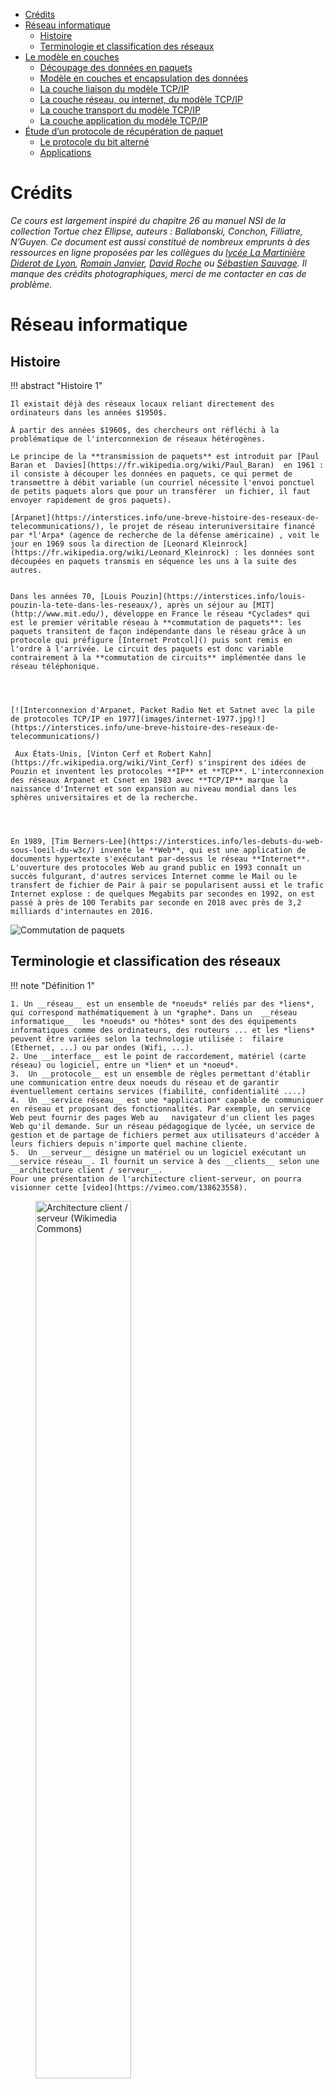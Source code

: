 -   [Crédits](#crédits)
-   [Réseau informatique](#réseau-informatique)
    -   [Histoire](#histoire)
    -   [Terminologie et classification des
        réseaux](#terminologie-et-classification-des-réseaux)
-   [Le modèle en couches](#le-modèle-en-couches)
    -   [Découpage des données en
        paquets](#découpage-des-données-en-paquets)
    -   [Modèle en couches et encapsulation des
        données](#modèle-en-couches-et-encapsulation-des-données)
    -   [La couche liaison du modèle
        TCP/IP](#la-couche-liaison-du-modèle-tcpip)
    -   [La couche réseau, ou internet, du modèle
        TCP/IP](#la-couche-réseau-ou-internet-du-modèle-tcpip)
    -   [La couche transport du modèle
        TCP/IP](#la-couche-transport-du-modèle-tcpip)
    -   [La couche application du modèle
        TCP/IP](#la-couche-application-du-modèle-tcpip)
-   [Étude d’un protocole de récupération de
    paquet](#étude-dun-protocole-de-récupération-de-paquet)
    -   [Le protocole du bit alterné](#le-protocole-du-bit-alterné)
    -   [Applications](#applications)

<!-- Définition des hyperliens  -->

# Crédits

*Ce cours est largement inspiré du chapitre 26 au manuel NSI de la
collection Tortue chez Ellipse, auteurs : Ballabonski, Conchon,
Filliatre, N’Guyen. Ce document est aussi constitué de nombreux emprunts
à des ressources en ligne proposées par les collègues du [lycée La
Martinière Diderot de
Lyon](http://portail.lyc-la-martiniere-diderot.ac-lyon.fr/srv1/co/Div_6_Archi_OS_3.html),
[Romain
Janvier](http://archives.janviercommelemois.fr/nsi/fichiers_pdf/feuille-internet.pdf),
[David Roche](https://pixees.fr/informatiquelycee/n_site/nsi_prem.html)
ou [Sébastien Sauvage](https://sebsauvage.net/). Il manque des crédits
photographiques, merci de me contacter en cas de problème.*

<!-- Définition des hyperliens  -->

# Réseau informatique

## Histoire

!!! abstract "Histoire 1"

    Il existait déjà des réseaux locaux reliant directement des ordinateurs dans les années $1950$. 

    À partir des années $1960$, des chercheurs ont réfléchi à la problématique de l'interconnexion de réseaux hétérogènes. 

    Le principe de la **transmission de paquets** est introduit par [Paul Baran et  Davies](https://fr.wikipedia.org/wiki/Paul_Baran)  en 1961 : il consiste à découper les données en paquets, ce qui permet de transmettre à débit variable (un courriel nécessite l'envoi ponctuel de petits paquets alors que pour un transférer  un fichier, il faut envoyer rapidement de gros paquets). 

    [Arpanet](https://interstices.info/une-breve-histoire-des-reseaux-de-telecommunications/), le projet de réseau interuniversitaire financé par *l'Arpa* (agence de recherche de la défense américaine) , voit le jour en 1969 sous la direction de [Leonard Kleinrock](https://fr.wikipedia.org/wiki/Leonard_Kleinrock) : les données sont découpées en paquets transmis en séquence les uns à la suite des autres. 


    Dans les années 70, [Louis Pouzin](https://interstices.info/louis-pouzin-la-tete-dans-les-reseaux/), après un séjour au [MIT](http://www.mit.edu/), développe en France le réseau *Cyclades* qui est le premier véritable réseau à **commutation de paquets**: les  paquets transitent de façon indépendante dans le réseau grâce à un protocole qui préfigure [Internet Protcol]() puis sont remis en l'ordre à l'arrivée. Le circuit des paquets est donc variable contrairement à la **commutation de circuits** implémentée dans le réseau téléphonique.




    [![Interconnexion d'Arpanet, Packet Radio Net et Satnet avec la pile de protocoles TCP/IP en 1977](images/internet-1977.jpg)!](https://interstices.info/une-breve-histoire-des-reseaux-de-telecommunications/)

     Aux États-Unis, [Vinton Cerf et Robert Kahn](https://fr.wikipedia.org/wiki/Vint_Cerf) s'inspirent des idées de Pouzin et inventent les protocoles **IP** et **TCP**. L'interconnexion des réseaux Arpanet et Csnet en 1983 avec **TCP/IP** marque la naissance d'Internet et son expansion au niveau mondial dans les sphères universitaires et de la recherche.




    En 1989, [Tim Berners-Lee](https://interstices.info/les-debuts-du-web-sous-loeil-du-w3c/) invente le **Web**, qui est une application de documents hypertexte s'exécutant par-dessus le réseau **Internet**. L'ouverture des protocoles Web au grand public en 1993 connaît un succès fulgurant, d'autres services Internet comme le Mail ou le transfert de fichier de Pair à pair se popularisent aussi et le trafic  Internet explose : de quelques Megabits par secondes en 1992, on est passé à près de 100 Terabits par seconde en 2018 avec près de 3,2 milliards d'internautes en 2016.

![Commutation de paquets](images/commutationpaquets.png)

## Terminologie et classification des réseaux

!!! note "Définition 1"

    1. Un __réseau__ est un ensemble de *noeuds* reliés par des *liens*, qui correspond mathématiquement à un *graphe*. Dans un  __réseau informatique__  les *noeuds* ou *hôtes* sont des des équipements informatiques comme des ordinateurs, des routeurs ... et les *liens* peuvent être variées selon la technologie utilisée :  filaire (Ethernet, ...) ou par ondes (Wifi, ...).
    2. Une __interface__ est le point de raccordement, matériel (carte réseau) ou logiciel, entre un *lien* et un *noeud*.
    3.  Un __protocole__ est un ensemble de règles permettant d'établir une communication entre deux noeuds du réseau et de garantir éventuellement certains services (fiabilité, confidentialité ....) 
    4.  Un __service réseau__ est une *application* capable de communiquer en réseau et proposant des fonctionnalités. Par exemple, un service Web peut fournir des pages Web au   navigateur d'un client les pages Web qu'il demande. Sur un réseau pédagogique de lycée, un service de gestion et de partage de fichiers permet aux utilisateurs d'accéder à leurs fichiers depuis n'importe quel machine cliente.
    5.  Un __serveur__ désigne un matériel ou un logiciel exécutant un __service réseau__. Il fournit un service à des __clients__ selon une __architecture client / serveur__. 
    Pour une présentation de l'architecture client-serveur, on pourra visionner cette [video](https://vimeo.com/138623558).

<figure>
<img src="images/500px-Modèle-client-serveur.svg.png" style="width:60.0%" alt="Architecture client / serveur (Wikimedia Commons)" /><figcaption aria-hidden="true">Architecture client / serveur (Wikimedia Commons)</figcaption>
</figure>

!!! note "Point de cours 1"

    * Les réseaux informatiques peuvent être de différentes tailles : 
        * Les *réseaux locaux* ou **Local Area Network (LAN)**  limités à une zone géographique restreinte (maison, entreprise, lycée ...)
        * Les *réseaux étendus* ou **Wide Area Network (WAN)**  couvrant de vastes zones géographiques (pays, continent ). Ce sont, par exemple, les réseaux des fournisseurs d'accès internet (Free, Orange, SFR...), de grandes sociétés...
        * Internet est une interconnexion  mondiale de réseaux
    * Les réseaux informatiques utilisent des liens de technologies diverses  :
        * Des liaisons filaires :
            * *câbles à paires torsadées*  utilisées avec le protocole de liaison Ethernet dans les **LAN** : sensibles aux interférences électromagnétiques même s'ils sont blindés, leur  portée maximale est  de 200 mètres avec un débit maximal de 1 Gb/s ;
            * *fibres optiques* utilisées pour les interconnexions de réseau (dont les câbles sous-marin pour les liaisons intercontinentales) avec un débit de plusieurs Gb/s et des contraintes de portée réduites (sauf pour l'hypertrading des places financières !)
        * Des liaisons par ondes : Wifi, Bluetooth, Satellite, 4G ...
    * L'interconnexion dans l'Internet de tous ces réseaux hétérogènes sur le plan matériel, a été rendu possible par le développement de **protocoles logiciels**.
    Pour une présentation globale d'Internet, on pourra visionner cette [video](https://youtu.be/dCknqcjcItU).

<figure>
<img src="images/cable-sousmarin.png" style="width:70.0%" alt="Cartes des câbles sous-marins : https://www.submarinecablemap.com/" /><figcaption aria-hidden="true">Cartes des câbles sous-marins : <a href="https://www.submarinecablemap.com/" class="uri">https://www.submarinecablemap.com/</a></figcaption>
</figure>

!!! tip "Exercice 1"

    _QCM type E3C_

    1. Un protocole est un ensemble de ...


        * **Réponse A :**  matériels connectés entre eux
        * **Réponse B  :**  serveurs et de clients connectés entre eux
        * **Réponse C  :**  règles qui régissent les échanges entre équipements informatiques
        * **Réponse D  :** règles qui régissent les échanges entre un système d'exploitation et les applications

    2. Comment s'appelle l'ensemble des règles qui régissent les échanges sur
    Internet ?

        * **Réponse A :**  les couches
        * **Réponse B  :**  le wifi
        * **Réponse C  :**  les protocoles
        * **Réponse D  :** les commutateurs

    3. L'architecture client-serveur :

        * **Réponse A :**  est un mode de communication entre programmes
        * **Réponse B  :**  est une architecture matérielle de coopération entre machines
        * **Réponse C  :**  est un mode de communication entre routeurs
        * **Réponse D  :** est un mode de communication entre commutateurs

# Le modèle en couches

## Découpage des données en paquets

!!! note "Point de cours 2"

    Dans un réseau informatique, si on veut transmettre une image de plusieurs Méga octets, on n'envoie pas les données en un seul bloc mais on les découpe en paquets plus petits  qui sont transmis séparément. Ainsi, il n'est pas nécessaire de tout retransmettre en cas d'erreur de plus cela réduit les risques d'encombrement ou de blocage des liens.

    Ce principe de **découpage des données en paquets** s'appelle le **multiplexage**

<img src="images/multiplex2.gif" style="width:60.0%" alt="Réseau sans multiplexage : canal bloqué" />  

*Réseau sans multiplexage : canal bloqué (source :
https://www.isnbreizh.fr)*

<img src="images/multiplex4.gif" style="width:60.0%" alt="Réseau avec multiplexage" />  

*Réseau avec multiplexage (source : https://www.isnbreizh.fr)*

## Modèle en couches et encapsulation des données

!!! note "Point de cours 3"

    L'interconnexion de réseaux hétérogènes et éloignés géographiquement nécessite de gérer des problématiques à plusieurs niveaux :

    1. la liaison physique entre deux *noeuds* / *hôtes*  du réseau ; 
    2. l'interconnexion entre deux réseaux locaux ;
    3. la transmission fiable des données ;
    4. la communication entre une application s'exécutant sur un client et un service réseau sur un serveur.



    Les recherches et les expériences menées dans les années 60/70 sur les réseaux informatiques ont conduit au développement de solutions basées sur une **architecture en pile de protocoles logiciels**. Les  problèmes ont été séparés en **couches**. Le [modèle OSI](https://fr.wikipedia.org/wiki/Mod%C3%A8le_OSI)   comporte sept couches, c'est un modèle théorique et normalisé qui permet d'encadrer  la création de nouveaux protocoles. En pratique, Internet s'appuie sur le [modèle TCP/IP](https://fr.wikipedia.org/wiki/Suite_des_protocoles_Internet) en quatre couches correspondant aux quatre niveaux de problèmes précités. De la couche la plus basse à la plus haute on distingue :

    1. la *couche liaison*
    2. la *couche réseau*
    3. la *couche transport*
    4. la *couche application*



    Lorsqu'un hôte A du réseau communique avec un hôte B, chaque couche de protocole sur l'émetteur communique avec la couche de même niveau chez le destinataire. 

    Chaque couche ajoute des *metadonnées* aux données du message qui sont encapsulées les unes dans les autres. C'est le principe d'**encapsulation des données**.


    Lors de l'émission le message par l'hôte A, les couches s'exécutent de haut en bas  pour l'encapsulation :

    * un protocole de la  *couche application* encapsule le message avec un entête contenant ses *metadonnées*  et transmet   *application(message)*  à la couche inférieure
    * puis une protocole de la  *couche transport* ajoute son entête : *transport(application(message))* 
    * puis un protocole de la *couche réseau*  fait de même : *réseau(transport(application(message)))* 
    * et enfin un protocole de la *couche liaison* transmet le message sur le support avec un dernier entête : *liaison(réseau(transport(application(message))))* 

    À réception du message par l'hôte B, les couches d'exécutent en ordre inverse pour désencapsuler le message :

    * un protocole de la  *couche liaison* extrait et analyse l'entête *liaison* ajouté par son homologue et transmet *réseau(transport(application(message)))*  à la couche supérieure
    * un protocole de la  *couche réseau* extrait et analyse l'entête *réseau* ajouté par son homologue et transmet *transport(application(message))*  à la couche supérieure
    * de même un protocole de la couche *transport* extrait un entête et transmet *application(message)* à la couche supérieure *application*
    * un protocole de la couche *application* extrait le dernier entête et transmet le *message* à l'application destinataire.

    Dans ces deux phases, on voit qu'un protocole doit pouvoir communiquer avec un protocole de couche immédiatement inférieure ou supérieure par le biais d'une **interface**.  

    **L'encapsulation des données** permet d'isoler les fonctionnalités et de développer indépendamment les protocoles de différentes couches. 

![Encapsulation des données](images/osi_couches.gif)

![Modèles en couches : OSI et TCP/IP](images/pileTCPIP2.png)

!!! tip "Exercice 2"

    _QCM type E3C_

    Quel est le principe de l'encapsulation des données dans un réseau informatique ?

    * **Réponse A :**  Cacher les données afin que l'on ne puisse pas les lire
    * **Réponse B  :**  Mettre les données les unes à la suite des autres
    * **Réponse C  :**  Inclure les données d'un protocole dans un autre protocole
    * **Réponse D  :** Chiffrer les données afin que l'on ne puisse pas les lire

## La couche liaison du modèle TCP/IP

![Un réseau local Ethernet avec 3 hôtes et un switch](images/lan2.png)

!!! info "Activité 1"

    1. Ouvrir avec le logiciel [Filius](https://www.lernsoftware-filius.de/Herunterladen) le fichier `lan2.fls`. Quels sont les équipements présents dans ce  réseau ?
    Sélectionner le mode *construction* ![mode construction](images/filius-construction.png){width="10%"}\ Faire un clic droit sur chacune des machines du réseau, sélectionner *Configurer* et noter leur adresse MAC. Il s'agit d'un identifiant pour chaque matériel constitué de 6 paquets de 8 bits codés en base 16, séparés par le symbole `:`.


    2. Écrire une fonction Python qui prend en paramètre une adresse MAC sous forme de chaîne de caractères et renvoie la traduction de chaque paquet sous la forme d'un tableau de 8 entiers en base 10.
       

    3. Sélectionner le mode *simulation* ![mode simulation](images/filius-simulation.png){width="10%"}\  Faire un clic droit sur la machine d'adresse IP `192.168.1.1` pour afficher le bureau, ouvrir une fenêtre de ligne de commandes et saisir la commande `ping 192.168.1.2` qui envoie successivement quatre paquets de données pour tester la liaison avec la machine d'adresse IP `192.168.1.1`. Sélectionner l'affichage des échanges de données avec un clic droit sur la machine `192.168.1.1`. 
       
    4. Déplier le détail du premier paquet de données dans l'historique des échanges. Filius appelle *Réseau* la couche *liaison* du [modèle TCP/IP](https://fr.wikipedia.org/wiki/Suite_des_protocoles_Internet)  et *internet* la couche *réseau*. Quel protocole a généré l'entête de la couche *internet* ? Quel message est transmis  ? Déterminer l'émetteur  et le destinataire de ce paquet de données et comment ils sont repérés.

      ![arp1](images/arp1.png)\

    5. Déplier le détail du second paquet de données et répondre aux mêmes questions.

![arp2](images/arp2.png)  

!!! note "Point de cours 4"

    La  couche *liaison* du [modèle TCP/IP](https://fr.wikipedia.org/wiki/Suite_des_protocoles_Internet) rassemble les protocoles permettant d'établir une connexion physique directe, par la même technologie, de deux hôtes d'un même réseau local (**LAN**).

    Les protocoles les plus courants de cette couche sont  [Ethernet](https://fr.wikipedia.org/wiki/Ethernet)  pour une liaison filaire et [Wifi](https://fr.wikipedia.org/wiki/Wi-Fi) pour une liaison par ondes.

    Dans les deux cas, chaque hôte est identifié  par une [adresse MAC](https://fr.wikipedia.org/wiki/Adresse_MAC), parfois nommée **adresse physique**. C'est un identifiant physique stocké dans une carte réseau ou une interface réseau similaire. À moins qu'elle n'ait été modifiée par l'utilisateur, elle est unique au monde.

    Elle est constitué de  $48$ bits réparties en $6$ octets représentés en notation hexadécimale et séparés par le caractère `:` comme par exemple `fc:f8:ae:31:cb:67`.

     
    Les hôtes d'un même réseau [Ethernet](https://fr.wikipedia.org/wiki/Ethernet) (clients ou serveurs), sont reliés par une sorte de multiprise appelée  **commutateur** ou **switch**, capable d'identifier l'[adresse MAC](https://fr.wikipedia.org/wiki/Adresse_MAC) de l'hôte relié à l'une de ses prises.

    Le protocole [ARP](https://fr.wikipedia.org/wiki/Address_Resolution_Protocol) permet à un hôte émetteur de découvrir l'[adresse MAC](https://fr.wikipedia.org/wiki/Adresse_MAC) de son destinataire, à travers la diffusion d'une demande en [brodacast](https://fr.wikipedia.org/wiki/Broadcast_(informatique)), dénotée par l'adresse `FF:FF:FF:FF:FF:FF`  à l'ensemble des hôtes du réseau local. 

!!! tip "Exercice 3"

    _QCM type E3C_

    Parmi les adresses suivantes, laquelle est une adresse Ethernet non valide ?

    * **Réponse A :**  8D:A9:D5:67:E6:F3
    * **Réponse B  :**  8d:a9:d5:67:e6:f3
    * **Réponse C  :**  8H:A9:D5:67:E6:F3
    * **Réponse D  :** FF:A9:D5:67:E6:F3

## La couche réseau, ou internet, du modèle TCP/IP

![Une interconnexion de réseau avec un routeur](images/wlan1.png)

!!! info "Activité 2"

    1. Ouvrir avec le logiciel [Filius](https://www.lernsoftware-filius.de/Herunterladen) le fichier `wlan1.fls`. Quels sont les équipements présents dans ce  réseau ?
    Sélectionner le mode *construction* ![mode construction](images/filius-construction.png){width="10%"}\ Faire un clic droit sur chacune des machines du réseau, sélectionner *Configurer* et noter leurs adresse IP. Il s'agit d'un identifiant  de 32 bits constitué de quatre octets notés en base dix (valeurs entre 0 et 255) séparés par le symbole `.` 

    2. Sélectionner le mode *simulation* ![mode simulation](images/filius-simulation.png){width="10%"}\  Faire un clic droit sur la machine d'adresse IP `192.168.1.1` pour afficher le bureau, ouvrir une fenêtre de ligne de commandes et saisir la commande `ping 192.168.0.1` qui envoie successivement quatre paquets de données pour tester la liaison avec la machine d'adresse IP `192.168.0.1`. Sélectionner l'affichage des échanges de données avec un clic droit sur la machine `192.168.0.1`. 
       

    3. Pour les quatre premiers paquets de données échangées, noter les adresses MAC et IP de l'émetteur et du destinataire et déterminer la fonction de chaque message.

    <!--Quel protocole de la couche **Internet** est utilisé par la commande `ping` ? -->

    4. Recommencer l'opération mais en testant la liaison entre les hôtes `192.168.1.1` et `192.168.1.2`. Quelles différences peut-on noter ? 

    5. Dans une interconnexion de réseau, chaque interface est identifiée de façon unique par son adresse IP. Les adresses IP de la forme `192.168.1.X` correspondent à des interfaces qui sont dans le même réseau local, les adresses IP de la forme `192.168.0.X` dénotent un autre réseau local. Ces deux réseaux sont interconnectés par un **routeur**.  

        Quelle est la particularité du **routeur** ? 

        Si on compare une interconnexion de réseau comme Internet au réseau postal, quelle analogie peut-on faire pour une adresse IP ?

    6. Passer en mode construction et afficher les configurations des hôtes d'adresses IP `192.168.1.1` et `192.168.0.1`. Convertir en binaire les quatre entiers composant le masque et faire un ET logique bit à bit entre le masque et l'adresse IP de l'hôte. Quelle adresse IP obtient-on ?

    7. Échanger les machines d'adresses MAC  `49:7F:CC:F9:D6:A5`  et `42:92:2E:CF:47:85`.  En mode construction, permuter leurs configurations réseau : adresse IP et adresse de la passerelle. Tester la liaison avec la commande `ping`.

        D'après vous ,pourquoi désigne-t-on l'adresse MAC comme adresse physique et l'adresse IP comme adresse logique ?

    ![Configuration de 192.168.1.1](images/config_passerelle.png)\
    &
    ![Configuration de 192.168.0.1](images/config_passerelle2.png)\

![Ping de 192.168.1.1 vers 192.168.0.1](images/ping_wlan.png)

![Pong de 192.168.1.1 vers 192.168.0.1](images/pong_wlan.png)  

*Pong de 192.168.1.1 vers 192.168.0.1*

!!! note "Point de cours 5"

    * Dans les années 1970, [Vinton Cerf et Robert Kahn](https://fr.wikipedia.org/wiki/Vint_Cerf) en s'inspirant des travaux de [Louis Pouzin](https://interstices.info/louis-pouzin-la-tete-dans-les-reseaux/), ont développé le protocole [Internet Protocol (IP)](https://fr.wikipedia.org/wiki/Internet_Protocol) qui permet d'interconnecter des réseaux locaux. C'est un protocole de la couche *réseau* ou  *internet* dans le [modèle en couches TCP/IP](https://fr.wikipedia.org/wiki/Suite_des_protocoles_Internet).

    * La première fonctionnalité du protocole [IP](https://fr.wikipedia.org/wiki/Internet_Protocol) est *l'adressage*. 
      * Chaque interface d'une machine  hôte de l'interconnexion de réseaux reçoit un identifiant unique appelé  **adresse IP**. Dans la version 4 du protocole, elle est représentée sur 32 bits par 4 octets notés en décimal séparés par des points. Selon le principe d'**encapsulation des données**, les adresses  [IP](https://fr.wikipedia.org/wiki/Internet_Protocol)  de l'émetteur et du destinataire du message sont ajoutés dans *l'entête* [IP](https://fr.wikipedia.org/wiki/Internet_Protocol).

      [![adresse IP](images/750px-Addresse_Ipv4_svg.png){width="60%"}](https://commons.wikimedia.org/wiki/File:Addresse_Ipv4.svg)

      * L'adresse [IP](https://fr.wikipedia.org/wiki/Internet_Protocol)  est une **adresse logique**, elle n'est pas attachée définitivement à une machine, elle peut changer si la machine est déplacée dans un autre réseau. De plus une adresse [IP](https://fr.wikipedia.org/wiki/Internet_Protocol) dénote une interface réseau et une machine, comme un **routeur**, peut en posséder plusieurs.
      * Il existe des adresses [IP](https://fr.wikipedia.org/wiki/Internet_Protocol) spéciales comme `127.0.0.1` qui correspond à la machine elle-même.

    * La seconde fonctionnalité du protocole [IP](https://fr.wikipedia.org/wiki/Internet_Protocol) est *le routage* des paquets de données à travers différents réseaux locaux. 
        * Un **routeur** est un équipement situés à la frontière d'au moins deux réseaux, possédant une interface  dans   (et donc au moins deux adresses IP) et qui joue le rôle de **passerelle** entre les deux.
        *  En pratique un émetteur envoie un paquet de données directement à son destinataire (en passant par un **switch**) s'il est sur le même réseau local et sinon il le transmet à sa **passerelle**. Celle-ci peut le transmettre directement si elle est connectée au réseau du destinataire sinon elle l'envoie à une autre **passerelle**. 
        *  De proche en proche et grâce à des *algorithmes de routage*, le message parvient jusqu'au destinataire. Chaque **passerelle** possède des *tables de routage* pour déterminer le prochain saut dans la transmission d'un message reçu.
        *  Tous les  paquets de données  transmis d'un hôte émetteur vers un destinataire ne suivent pas forcément le même chemin. Si la topologie physique de l'interconnexion de réseaux évolue (routeurs ajoutés, enlevés, en panne) ou si le traffic est trop important sur certains liens, les routeurs intermédiaires vont dynamiquement mettre à jour leurs *tables de routages* et peuvent changer le routage de paquets avec le même couple (émetteur, destinataires). C'est le principe de la **commutation de paquets**. 
        *  Une *configuration réseau* permet à un hôte émetteur de déterminer si le destinataire d'un message fait partie du même réseau local. Cette configuration est constituée :
           *  de l'adresse  [IP](https://fr.wikipedia.org/wiki/Internet_Protocol) de l'interface
           *  de l'adresse [IP](https://fr.wikipedia.org/wiki/Internet_Protocol) de sa **passerelle**
           *  d'un **masque de sous-réseau** au format d'une adresse [IP](https://fr.wikipedia.org/wiki/Internet_Protocol) qui permet de séparer les parties *réseau* et *hôte* dans une adresse [IP](https://fr.wikipedia.org/wiki/Internet_Protocol). Tous les hôtes d'un même réseau local partagent le même *préfixe réseau*. 
        * Une *configuration réseau* peut être attribuée automatiquement par le service réseau [DHCP](https://fr.wikipedia.org/wiki/Dynamic_Host_Configuration_Protocol) ou de façon statique dans un fichier de configuration. 
         

!!! success "Méthode 1"

    Voici quelques exemples pour extraire le *préfixe réseau* à partir d'une adresse  [IP](https://fr.wikipedia.org/wiki/Internet_Protocol) et d'un **masque de sous-réseau**. Il faut effectuer un **ET logique** entre les représentations binaires de l'adresse [IP](https://fr.wikipedia.org/wiki/Internet_Protocol) et du **masque de sous-réseau**.

    _Cette méthode est hors-programme pour le bac !_

    ![IP SUBNET](images/ip-subnet.png){width="50%"}\

    1. Si le nombre de bits du **masque de sous-réseau** est un multiple de 8  : `255.0.0.0`, `255.255.0.0`, ou `255.255.255.0` il suffit de masquer la partie de l'adresse [IP](https://fr.wikipedia.org/wiki/Internet_Protocol)  correspondant aux `0` du masque. Le passage en binaire n'est pas nécessaire.

      | Adresse        | Binaire                             | Décimal       |
      |----------------|-------------------------------------|---------------|
      | adresse IP     | 00010111.10101000.00010111.00000010 | 192.168.23.2  |
      | masque         | 11111111.11111111.11111111.00000000 | 255.255.112.0 |
      | adresse réseau | 11000000.10101000.00010111.00000000 | 192.168.23.0  |

    2. Sinon, le passage en binaire est nécessaire.

      | Adresse        | Binaire                             | Décimal       |
      |----------------|-------------------------------------|---------------|
      | adresse IP     | 00010111.10101000.00010111.00000010 | 192.168.23.2  |
      | masque         | 11111111.11111111.11110000.00000000 | 255.255.112.0 |
      | adresse réseau | 11000000.10101000.00010000.00000000 | 192.168.16.0  |


    Un **masque de sous-réseau** peut être caractériser par sa longueur en bits. La notation [CIDR](https://fr.wikipedia.org/wiki/Sous-r%C3%A9seau) est une façon compacte d'ajouter cette information à la suite d'une adresse [IP](https://fr.wikipedia.org/wiki/Internet_Protocol) en les séparant par le symbole `/`.

    L'adresse du premier exemple sera ainsi notée `192.168.23.2/24` et celle du second `192.168.23.2/20`.

    Pour s'entraîner on pourra utilise ce [calculateur en ligne](https://cric.grenoble.cnrs.fr/Administrateurs/Outils/CalculMasque/).

!!! tip "Exercice 4"

    Donner les adresses réseau correspondant à ces adresses  [IP](https://fr.wikipedia.org/wiki/Internet_Protocol)  en notation [CIDR](https://fr.wikipedia.org/wiki/Sous-r%C3%A9seau) :  148.33.1.112/8 ,  82.30.12.18/24 et  91.198.174.3/19

!!! success "Méthode 2"

    Quelques commandes réseau sont à connaître.

    1. La commande `ping` permet de tester la liaison avec un  hôte si on connaît son adresse  [IP](https://fr.wikipedia.org/wiki/Internet_Protocol) ou son nom de domaine. On l'interrompt avec le signal envoyé par  `CTRL + C`.

    ~~~bash
    junier@fredportable:~$ ping 192.168.1.254
    PING 192.168.1.254 (192.168.1.254) 56(84) bytes of data.
    64 bytes from 192.168.1.254: icmp_seq=1 ttl=64 time=2.27 ms
    64 bytes from 192.168.1.254: icmp_seq=2 ttl=64 time=3.83 ms
    64 bytes from 192.168.1.254: icmp_seq=3 ttl=64 time=2.60 ms
    ^C
    --- 192.168.1.254 ping statistics ---
    9 packets transmitted, 9 received, 0% packet loss, time 8013ms
    rtt min/avg/max/mdev = 2.184/3.020/4.642/0.844 ms
    ~~~


    2. Les commandes `ifconfig` ou `ip address` sous Linux ou `ipconfig` sous Windows permettent d'afficher les adresses  physique (MAC) ou logiques (IP) d'une interface réseau. Par exemple l'adresse MAC de l'interface Wifi ci-dessous est `fc:f8:ae:31:cb:67` et son adresse IPV4, au moment de l'exécution, était `192.168.1.98`. On remarque un autre format  IPV6 codé sur 128 bits en hexadécimal, mis en place progressivement pour faire face à la pénurie d'adresses IPV4 sur 32 bits (soit $2^{32}=4294967296$ adresses).


    ~~~bash
    anonymous@laptop:~$ ifconfig
    wlp2s0: flags=4163<UP,BROADCAST,RUNNING,MULTICAST>  mtu 1500
            inet 192.168.1.98  netmask 255.255.255.0  broadcast 192.168.1.255
            inet6 fe80::2d0d:7c56:cc75:cadb  prefixlen 64  scopeid 0x20<link>
            ether fc:f8:ae:31:cb:67  txqueuelen 1000  (Ethernet)
            RX packets 50800  bytes 45120378 (45.1 MB)
            RX errors 0  dropped 0  overruns 0  frame 0
            TX packets 37659  bytes 5251257 (5.2 MB)
    ~~~

    3. La commande `route -n` sous Linux permet d'afficher la passerelle et le masque de sous-réseau d'une interface. Ci-dessous l'adresse de l'hôte est `192.168.1.0`, celle de la passerelle `192.168.1.254` et le masque est `255.255.255.0`.

    ~~~bash
    anonymous@laptop:~$ route -n
    Table de routage IP du noyau
    Destination     Passerelle      Genmask         Indic Metric Ref    Use Iface
    0.0.0.0         192.168.1.254   0.0.0.0         UG    600    0        0 wlp2s0
    192.168.1.0     0.0.0.0         255.255.255.0   U     600    0        0 wlp2s0
    ~~~

    4. La commande `traceroute` utilise le champ [TTL](https://fr.wikipedia.org/wiki/Time_to_Live) de l'*entête* IP pour tracer les routeurs sur le chemin entre un hôte émetteur et un destinataire dont on connaît l'adresse  [IP](https://fr.wikipedia.org/wiki/Internet_Protocol) ou le nom de domaine. Le nombre de sauts maximum est de 30.

    ~~~bash
    anonymous@laptop:~$ traceroute qwant.com
    traceroute to qwant.com (194.187.168.99), 30 hops max, 60 byte packets
     1  _gateway (192.168.1.254)  5.397 ms  5.415 ms  6.008 ms
     2  176-145-144-2.abo.bbox.fr (176.145.144.2)  29.450 ms  29.952 ms  31.584 ms
     3  212.194.170.233 (212.194.170.233)  38.825 ms  42.428 ms  43.469 ms
     4  be5.cbr01-ntr.net.bbox.fr (212.194.171.137)  44.712 ms  45.358 ms  46.831 ms
     5  * * *
     6  qwant.par.franceix.net (37.49.236.134)  48.854 ms  25.381 ms  25.308 ms
    ~~~

!!! tip "Exercice 5"

    _QCM type E3C_

    1. Laquelle de ces écritures ne désigne pas une adresse IP ?

        * **Réponse A :**  127.0.0.1
        * **Réponse B  :**  207.142.131.245
        * **Réponse C  :**  192.168.229.48
        * **Réponse D  :** 296.141.2.4

    2. Sur la configuration IP d'une machine nommée MACH01 on peut lire :

        adresse Ipv4 : 172.16.100.201 Masque de sous-réseau : 255.255.0.0  Passerelle : 172.16.0.254

        Sur la configuration IP d'une machine nommée MACH02 on peut lire :

        adresse Ipv4 : 172.16.100.202 Masque de sous-réseau : 255.255.0.0  Passerelle : 172.16.0.254

        Depuis la machine MACH02, à l'aide de quelle commande peut-on tester le
        dialogue entre ces deux machines ?

        * **Réponse A :**  ping 172.16.100.201
        * **Réponse B  :**  ping 172.16.100.202
        * **Réponse C  :**  ping 172.16.100.254
        * **Réponse D  :**  ping 255.255.0.0


    3. Dans un terminal sous Linux, à quoi sert la commande traceroute ?

        * **Réponse A :**  à afficher un itinéraire routier entre deux villes
        * **Réponse B  :**  c'est un synonyme pour la commande ping
        * **Réponse C  :**  à afficher le chemin suivi par des paquets à travers un protocole IP
        * **Réponse D  :**  à suivre pas à pas l'exécution d'un programme


    4. Quelle est l'utilité de la commande ping dans un réseau informatique ?

        * **Réponse A :**  établir un réseau privé virtuel
        * **Réponse B  :**  tester si la connexion peut être établie avec une machine distante
        * **Réponse C  :**  obtenir la route suivie par un paquet dans le réseau
        * **Réponse D  :**  mesurer les performances d'une machine distante

    5. Quel matériel permet d'interconnecter des **réseaux** entre eux :

        * **Réponse A :**  un routeur
        * **Réponse B  :**  un commutateur (ou *switch*)
        * **Réponse C  :**  un interconnecteur
        * **Réponse D  :**  un serveur

    6. Quel protocole permet d'attribuer dynamiquement une adresse IP ?


        * **Réponse A :**  UDP
        * **Réponse B  :**  HTTP
        * **Réponse C  :**  DHCP
        * **Réponse D  :**  DNS

     

## La couche transport du modèle TCP/IP

![Réseau avec serveur Web](images/wlan3.png)

!!! info "Activité 3"

    1. Ouvrir avec le logiciel [Filius](https://www.lernsoftware-filius.de/Herunterladen) le fichier `wlan3.fls`. Il s'agit du même réseau que dans `wlan3.fls` avec un ordinateur d'adresse IP `192.168.0.2`et un switch en plus dans le réseau d'adresse `192.168.0.0`.
    2. Sélectionner le mode *simulation* ![mode simulation](images/filius-simulation.png){width="10%"}\  Faire un clic droit sur la machine d'adresse IP `192.168.0.2`, afficher le bureau, installer un serveur Web et le démarrer.  Faire un clic droit sur la machine d'adresse IP `192.168.1.1`, , afficher le bureau, installer un navigateur  Web et saisir dans la barre d'adresse `http://192.168.0.2` pour envoyer une requête HTTP demandant la page d'accueil du serveur Web sur `192.168.0.2`. Afficher les données échangées, on devrait obtenir l'historique ci-dessous.
    3. La requête HTTP est-elle le premier paquet de données échangé ?

![Requête HTTP avec une adresse IP](images/filius-tcp1.png)

!!! note "Point de cours 6"

    * Le protocole [IP](https://fr.wikipedia.org/wiki/Internet_Protocol)  de la couche *réseau* permet la transmission d'un paquet de données entre deux machines hôtes. Il s'exécute sur tous les routeurs traversés lors du chemin. Néanmoins, plusieurs services réseaux peuvent s'exécuter sur l'émetteur et le destinataire. Pour faire communiquer deux programes, il faut donc un paramètre d'adresse supplémentaire, appelé **port**.  

    * Les protocoles [TCP](https://fr.wikipedia.org/wiki/Transmission_Control_Protocol)  et [UDP](https://fr.wikipedia.org/wiki/User_Datagram_Protocol) de la couche *transport* encapsulent un paquet  IP à émettre avec un  *entête* contenant les numéros de **port** des appplications chez émetteur et le destinataire. 
    Ces protocoles s'exécutent de *bout en bout* sur l'émetteur et le destinataire mais pas sur les routeurs intermédiaires.


    * D'après le principe de **multiplexage**, les données sont découpées en paquets qui sont transmis séparément sur le réseau et qui peuvent suivre des chemins différents et donc se perdre ou arriver dans le désordre d'après le principe de **commutation de paquets**. Cette souplesse du [modèle TCP/IP](https://fr.wikipedia.org/wiki/Suite_des_protocoles_Internet) est la clef du succès d'Internet mais elle nécessite des mécanismes pour garantir la *fiabilité* des transmissions : ordonner les paquets, demander la réémission de paquets perdus ... 

    * Le protocole [UDP](https://fr.wikipedia.org/wiki/User_Datagram_Protocol) fonctionne en mode non connecté et  n'offre pas ces services car il est utilisé dans des applications avec des questions/réponses simples ([DNS](https://fr.wikipedia.org/wiki/Domain_Name_System) ) ou pour lesquelles les erreurs de transmission ne sont pas critiques et qui ont besoin de rapidité  (streaming video, jeu en ligne ...). 
      
    * Le protocole [TCP](https://fr.wikipedia.org/wiki/Transmission_Control_Protocol) établit une connexion entre l'émetteur et le destinataire  et résout les problèmes de qualité de service grâce à un système d'*accusés de réception*. 
      

    ![UDP1](images/UDP1.png)\
    &
    ![UDP2](images/UDP2.png)\

!!! success "Méthode 3"

    Expliquons le fonctionnement du protocole [TCP](https://fr.wikipedia.org/wiki/Transmission_Control_Protocol) à partir de l'historique d'échanges de la figure 12.

    _La connaissance de TCP est hors-programme mais nous étudierons en dernière partie un protocole simplifié de récupération de paquets qui est au programme !_

    1. Pour établir une *connexion TCP* entre un émetteur et un destinataire, les deux hôtes procèdent à un partage de numéros de séquences des paquets de données qu'ils vont transmettre lors d'une phase de trois échanges nommée [three handshake](https://fr.wikipedia.org/wiki/Three-way_handshake) (voir figure 13).  Elle correspond aux échanges 3, 4 et 5 de la figure 12 :
       *  Le client d'IP `192.168.1.1` envoie un paquet avec le drapeau `SYN` et un numéro de séquence SEQ 3707411535 qu'il a choisi.
       *  Le serveur `192.168.0.2` lui répond avec un paquet de drapeau`SYN`   qui contient un numéro de séquence SEQ 2190171253 qu'il a choisi et un numéro d'acquittement `ACK` avec le numéro de la prochaine séquence d'octets attendu de `192.168.1.1`.
       *  Le client  `192.168.1.1` confirme avec un paquet sans drapeau qui contient le numéro de séquence `SEQ` correspondant au dernier  numéro d'acquittement  `ACK` reçu et un  `ACK` indiquant au serveur le numéro de séquence du prochain paquet attendu.
      
    2. Une fois la connexion ouverte, chaque message reçu  est suivi par l'envoi d'un *accusé de réception* (échanges de numéros impairs dans la figure 12) avec un numéro de séquence `SEQ` correspondant au dernier numéro d'acquittement  `ACK` reçu et un accusé de réception indiquant à l'interlocuteur le numéro de séquence attendu lors de son prochain envoi : il se calcul en ajoutant à l'`ACK` précédent la taille du paquet qui vient d'être reçu.  Ainsi chaque interlocuteur peut vérifier si son dernier paquet a été bien reçu (et le renvoyer éventuellement au bout d'un certain temps) et ordonner les paquets s'ils sont arrivés dans le désordre.

    3. Toute connexion [TCP](https://fr.wikipedia.org/wiki/Transmission_Control_Protocol) se termine par un `handshaking`  en quatre de temps avec un échange de paquets marqués par le drapeau `FIN` (voir figure 14)

<figure>
<img src="images/TCP1.png" style="width:80.0%" alt="Ouverture d’une connexion TCP" /><figcaption aria-hidden="true">Ouverture d’une connexion TCP</figcaption>
</figure>

<figure>
<img src="images/filius-tcp2.png" style="width:100.0%" alt="Fin d’une connexion TCP" /><figcaption aria-hidden="true">Fin d’une connexion TCP</figcaption>
</figure>

!!! tip "Exercice 6"

    _QCM type E3C_ 

    Dans le protocole de communication IP :

    * **Réponse A :**  Les données sont envoyées en une seule partie.
    * **Réponse B  :**  Les données sont envoyées en plusieurs parties qui suivent le même itinéraire au sein du réseau.
    * **Réponse C  :**  Les données sont envoyées en plusieurs parties qui suivent des
    itinéraires différents au sein du réseau et arrivent à destination en
    respectant l'ordre de leur envoi.
    * **Réponse D  :**  Les données sont envoyées en plusieurs parties qui suivent des
    itinéraires différents au sein du réseau et arrivent à destination dans
    un ordre quelconque.

## La couche application du modèle TCP/IP

<figure>
<img src="images/filius-dns.png" style="width:100.0%" alt="Réseaux avec serveur DNS" /><figcaption aria-hidden="true">Réseaux avec serveur DNS</figcaption>
</figure>

!!! info "Activité 4"

    1. Ouvrir avec le logiciel [Filius](https://www.lernsoftware-filius.de/Herunterladen) le fichier `wlan4.fls`.  Par rapport aux réseaux de `wlan3.fls`, on a rajouté une interface `192.168.2.10` sur le routeur qui est connectée à un réseau local constitué d'une seule machine hôte d'adresse `192.168.2.1`. 

    En pratique, on n'interroge pas un serveur Web avec son adresse [IP](https://fr.wikipedia.org/wiki/Internet_Protocol) mais avec un *nom de domaine*. Pour associer l'adresse [IP](https://fr.wikipedia.org/wiki/Internet_Protocol) `192.168.0.1`  du serveur Web au nom de domaine `www.monsite.org`}, on va rajouter un serveur [DNS](https://fr.wikipedia.org/wiki/Domain_Name_System) sur la machine `192.168.2.1`.


    2. En mode construction, paramétrer le serveur [DNS](https://fr.wikipedia.org/wiki/Domain_Name_System) sur la machine `192.168.1.1` avec l'adresse `192.168.2.1`.

    3. En mode simulation, faire un clic droite sur la machine `192.168.2.1`, installer l'application serveur DNS, ajouter la règle de résolution du nom de domaine `www.monsite.org` par l'adresse [IP](https://fr.wikipedia.org/wiki/Internet_Protocol) du serveur Web et démarrer le serveur [DNS](https://fr.wikipedia.org/wiki/Domain_Name_System).
       
    4. Toujours en mode simulation, depuis la machine `192.168.1.1`, afficher le bureau, ouvrir le navigateur Web et saisir dans la barre d'adresse l'[URL](https://fr.wikipedia.org/wiki/Uniform_Resource_Locator)  <http://www.monsite.org>. Afficher les échanges de données, on doit obtenir un historique similaire à celui de la figure 16. Comparer avec l'historique de la figure 12 où le serveur Web avait été atteint à partir de son adresse IP. Quels paquets de données supplémentaires ont été echangés ? Entre quelles machines ? Quel est leur rôle ?

![Requête HTTP avec une URL](images/filius-dns4.png)

!!! note "Point de cours 7"

    * La *couche application* fournit des services permettant aux applications de l'utilisateur d'utiliser le réseau . 
    * Ces programmes et les protocoles qu'ils utilisent incluent [HTTP](https://fr.wikipedia.org/wiki/Hypertext_Transfer_Protocol) (Web), [FTP](https://fr.wikipedia.org/wiki/File_Transfer_Protocol) (transfert de fichiers), [SMTP](https://fr.wikipedia.org/wiki/Simple_Mail_Transfer_Protocol)(messagerie), [SSH](https://fr.wikipedia.org/wiki/Secure_Shell)(connexion à distance sécurisée) ou [DNS](https://fr.wikipedia.org/wiki/Domain_Name_System) (recherche de correspondance entre noms et adresses IP) ... 
    * Ils sont souvent associés à des **ports** [TCP](https://fr.wikipedia.org/wiki/Transmission_Control_Protocol) particuliers : 80 pour [HTTP](https://fr.wikipedia.org/wiki/Hypertext_Transfer_Protocol), 22 pour [SSH](https://fr.wikipedia.org/wiki/Secure_Shell) ...

!!! success "Méthode 4"

    _Pour le bac il faut juste savoir que DNS est le service de résolution de noms de domaines des URL en adresses IP._

    * Le [DNS](https://fr.wikipedia.org/wiki/Domain_Name_System) , pour _Domain Name System_, fait le lien entre les adresses [IP](https://fr.wikipedia.org/wiki/Internet_Protocol) utilisées pour acheminer les paquets et les noms de machine utilisés par les utilisateurs ou les applications.
    Les noms de domaine figurent en particulier dans les [URL](https://fr.wikipedia.org/wiki/Uniform_Resource_Locator) qui permettent de localiser les ressources dans l'hypertexte du Web. Par exemple dans l'[URL](https://fr.wikipedia.org/wiki/Uniform_Resource_Locator) <https://fst-mathematiques.univ-lyon1.fr/formation/>, le nom de domaine est `fst-mathematiques.univ-lyon1.fr`. Les noms de domaines sont hiérarchisés dans une structure arborescente. Dans un nom de domaine, les domaines imbriqués sont séparés par un point : dans `fst-mathematiques.univ-lyon1.fr`, on a fst-mathematiques sous-domaine de univ-lyon1 sous-domaine de domaine de `fr` qui est un domaine de premier niveau ou Top Level Domain.

    * Le préfixe `www` qui apparaît souvent dans les URL du Web,  désigne un sous-domaine particulier correspondant au  répertoire public par défaut sur le serveur Web. Il n'est pas nécessaire dans l'[URL](https://fr.wikipedia.org/wiki/Uniform_Resource_Locator).
      
    * Les correspondances entre noms de domaine et adresses IP sont déterminées en interrogeant des serveurs [DNS](https://fr.wikipedia.org/wiki/Domain_Name_System)(avec le protocole [DNS](https://fr.wikipedia.org/wiki/Domain_Name_System)...) . Chaque hôte sur internet est paramétré avec un serveur DNS par défaut. Un seul serveur DNS ne pouvant pas connaître toutes les adresses IP, DNS est un système distribué : chaque hôte possède un serveur DNS par défaut qui connaît l'adresse de serveurs racines qui eux-mêmes connaissent les adresses de serveurs DNS administrant les domaines de premier niveau. Pour résoudre un domaine, le serveur DNS de l'hôte procède par interrogations successives jusqu'à atteindre un serveur DNS détenant l'adresse IP du domaine recherché. 

    * Les commandes `host` ou `nslookup` permettent sous Linux de résoudre des noms de domaines  :

    ~~~bash
    junier@fredportable:~$ host qwant.com
    qwant.com has address 194.187.168.99
    qwant.com mail is handled by 50 mail1.qwant.com.
    qwant.com mail is handled by 90 mail2.qwant.com.
    junier@fredportable:~$ nslookup qwant.com
    Server:     127.0.0.53
    Address:    127.0.0.53#53

    Non-authoritative answer:
    Name:   qwant.com
    Address: 194.187.168.99
    ~~~

<figure>
<img src="images/528px-DNS_iterations.svg.png" style="width:60.0%" alt="Requêtes DNS itératives (source Wikipedia)" /><figcaption aria-hidden="true">Requêtes DNS itératives (source Wikipedia)</figcaption>
</figure>

!!! tip "Exercice 7"

    _QCM type E3C_

    L'adresse IP du site `www.education.gouv.fr` est 185.75.143.24.

    Quel dispositif permet d'associer l'adresse IP et l'URL `www.education.gouv.fr` ?

    * **Réponse A :**  un routeur.
    * **Réponse B  :**  un serveur DNS.
    * **Réponse C  :**  un serveur de temps.
    * **Réponse D  :**  un serveur Web.

# Étude d’un protocole de récupération de paquet

## Le protocole du bit alterné

*Le contenu de cette partie est directement inspiré des cours de [Romain
Janvier](http://archives.janviercommelemois.fr/nsi/fichiers_pdf/feuille-internet.pdf)
ou [David
Roche](https://pixees.fr/informatiquelycee/n_site/nsi_prem.html), merci
à eux.*

!!! note "Point de cours 8"

    * Le **protocole de bit alterné** était implémenté au niveau de la *couche liaison* du modèle OSI. Le principe est simple :  considérons 2 machines en réseau : une machine  A, l'émetteur et  une machine B, le destinataire.  Lors de l'émission d'un paquet de données, A y ajoute un *bit* (1 ou 0) appelé *bit de contrôle*. À réception, B  envoie un *accusé de réception* (acknowledge en anglais souvent noté `ACK`) en lui ajoutant également un *bit de contrôle* (1 ou 0).

    * Pour le choix des *bits drapeaux*, la règle est la suivante  : 
        * le premier paquet envoyé par A aura pour bit de contrôle 0
        * B répond avec un accusé de réception en fixant une *bit alterné* pour  son  bit de contrôle  : donc 1 s'il a reçu 0
        * A reçoit un accusé de réception avec le bit de contrôle 1 donc il sait que son paquet précédent a été reçu et qu'il peut envoyer le paquet suivant avec le bit de contrôle 1 
        * B reçoit un paquet avec le bit de contrôle qui correspond à celui  demandé, il renvoie un accusé de réception avec le *bit alterné* donc 0 eau 1
        * ainsi de suite ...

    ![Protocole du bit alterné](images/bit_alterne1.png)\

    _Déroulement du protocole du bit alterné (source : Romain janvier)_

    * Le système de bit de contrôle est complété avec un système d'horloge côté émetteur. Un "chronomètre" est déclenché à chaque envoi de paquet. Si au bout d'un certain temps (le *timeout*), l'émetteur n'a pas reçu un *accusé de réception* correct (avec le bon bit de contrôle), la trame précédemment envoyée par l'émetteur est considérée comme perdue et elle est de nouveau envoyée.
      
    * Considérons quelques cas de perte de paquet :
        * Si un paquet  (avec par exemple le bit de contrôle0) envoyé par l'émetteur est perdu, l'accusé de réception ne lui revient pas au bout du timeout, il comprend que son paquet a été perdu et il renvoie le paquet.
        * Si l'*accusé de réception* avec le bit de contrôle 1 est perdu, il ne parvient pas à l'émetteur au bout du *timeout* qui renvoie le paquet avec le bit de contrôle 0. Le destinataire reçoit un paquet avec le bit de contrôle 0 alors qu'il attendait le bit de contrôle 1. Il comprend que son acquittement a été perdu et il renvoie son acquittement avec le bit de contrôle 1.

    ![Protocole du bit alterné](images/bit_alterne2.png)\

    _Pertes de paquets dans le protocole du bit alterné (source : Romain janvier)_

## Applications

!!! tip "Exercice 8"

    1. Dans quel but le protocole du bit alterné peut-il être utilisé ?

        * **Réponse A :**  Pour chiffrer des données lors de transmission de données sur un
        réseau
        * **Réponse B  :**  Pour détecter des pertes de paquets de données lors de transmission de données sur un réseau.
        * **Réponse C  :**  Pour créer des paquets de données lors de transmission de données sur un réseau.
        * **Réponse D  :**  Pour envoyer les paquets de données à la bonne l'adresse IP de la machine de destination.

    2. Quelle est la réponse à envoyer quand on reçoit un paquet avec le bit de contrôle 1 ?
    3. On arrive au timeout pour le paquet n avec un bit de contrôle de 0. Quelle était la réponse attendue ?
    4. Imaginer une ou plusieurs situations où le protocole de bit alterné est inefficace et ne permet pas de récupérer un paquet perdu.
